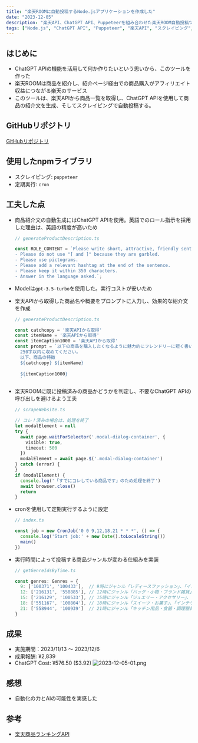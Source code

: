 ```yaml
---
title: "楽天ROOMに自動投稿するNode.jsアプリケーションを作成した"
date: "2023-12-05"
description: "楽天API、ChatGPT API、Puppeteerを組み合わせた楽天ROOM自動投稿ツールを開発。商品紹介文のAI生成から定期実行までの実装手順と成果を紹介"
tags: ["Node.js", "ChatGPT API", "Puppeteer", "楽天API", "スクレイピング", "自動化", "cron", "アフィリエイト"]
---
```


## はじめに

- ChatGPT APIの機能を活用して何か作りたいという思いから、このツールを作った
- 楽天ROOMは商品を紹介し、紹介ページ経由での商品購入がアフィリエイト収益につながる楽天のサービス
- このツールは、楽天APIから商品一覧を取得し、ChatGPT APIを使用して商品の紹介文を生成、そしてスクレイピングで自動投稿する。

## GitHubリポジトリ

[GitHubリポジトリ](https://github.com/tetsuyaohira/rakuten-room-auto-post)

## 使用したnpmライブラリ

- スクレイピング: `puppeteer`
- 定期実行: `cron`

## 工夫した点

- 商品紹介文の自動生成にはChatGPT APIを使用。英語でのロール指示を採用した理由は、英語の精度が高いため
    ```typescript
    // generateProductDescription.ts
    
    const ROLE_CONTENT = `Please write short, attractive, friendly sentences to post on Rakuten ROOM so that people will want to buy your products.
    - Please do not use "[ and ]" because they are garbled.
    - Please use pictograms.
    - Please add a relevant hashtag at the end of the sentence.
    - Please keep it within 350 characters.
    - Answer in the language asked.`;
    ```
  
- Modelは`gpt-3.5-turbo`を使用した。実行コストが安いため

- 楽天APIから取得した商品名や概要をプロンプトに入力し、効果的な紹介文を作成
    ```typescript
    // generateProductDescription.ts
    
    const catchcopy = '楽天APIから取得'
    const itemName = '楽天APIから取得'
    const itemCaption1000 = '楽天APIから取得'
    const prompt = `以下の商品を購入したくなるように魅力的にフレンドリーに短く書いてください。
      250字以内に収めてください。  
      以下、商品の特徴
      ${catchcopy} ${itemName}
      
      ${itemCaption1000}
      `
    ```

- 楽天ROOMに既に投稿済みの商品かどうかを判定し、不要なChatGPT APIの呼び出しを避けるよう工夫
  ```typescript
  // scrapeWebsite.ts
  
  // コレ！済みの場合は、処理を終了
  let modalElement = null
  try {
    await page.waitForSelector('.modal-dialog-container', {
      visible: true,
      timeout: 500
    })
    modalElement = await page.$('.modal-dialog-container')
  } catch (error) {
  }
  if (modalElement) {
    console.log('「すでにコレしている商品です」のため処理を終了')
    await browser.close()
    return
  }
  ```

- cronを使用して定期実行するように設定
  ```typescript
  // index.ts
  
  const job = new CronJob('0 0 9,12,18,21 * * *', () => {
    console.log('Start job:' + new Date().toLocaleString())
    main()
  })
  ```

- 実行時間によって投稿する商品ジャンルが変わる仕組みを実装
  ```typescript
  // getGenreIdsByTime.ts
  
  const genres: Genres = {
    9: ['100371', '100433'],  // 9時にジャンル「レディースファッション」、「インナー・下着・ナイトウェア」を投稿
    12: ['216131', '558885'], // 12時にジャンル「バッグ・小物・ブランド雑貨」、「靴」を投稿
    15: ['216129', '100533'], // 15時にジャンル「ジュエリー・アクセサリー」、「キッズ・ベビー・マタニティ」を投稿
    18: ['551167', '100804'], // 18時にジャンル「スイーツ・お菓子」、「インテリア・寝具・収納」を投稿
    21: ['558944', '100939']  // 21時にジャンル「キッチン用品・食器・調理器具」、「美容・コスメ・香水」を投稿
  }
  ```

## 成果

- 実施期間：2023/11/13 〜 2023/12/6
- 成果報酬: ¥2,839
- ChatGPT Cost: ¥576.50 ($3.92)
![2023-12-05-01.png](/images/2023-12-05-01.png)

## 感想

- 自動化の力とAIの可能性を実感した

## 参考

- [楽天商品ランキングAPI](https://webservice.rakuten.co.jp/documentation/ichiba-item-ranking)